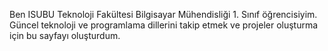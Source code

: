 Ben ISUBU Teknoloji Fakültesi Bilgisayar Mühendisliği 1. Sınıf öğrencisiyim. Güncel teknoloji ve programlama dillerini takip etmek ve projeler oluşturma için bu sayfayı oluşturdum.
<!---
zkaratas/zkaratas is a ✨ special ✨ repository because its `README.md` (this file) appears on your GitHub profile.
You can click the Preview link to take a look at your changes.
--->
